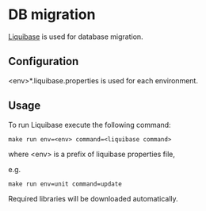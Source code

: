 DB migration
============

[Liquibase](http://www.liquibase.org/) is used for database migration.

Configuration
-------------

\<env\>*.liquibase.properties is used for each environment.

Usage
-----

To run Liquibase execute the following command:
    
    make run env=<env> command=<liquibase command>
    
where \<env\> is a prefix of liquibase properties file,

e.g.
    
    make run env=unit command=update
    
Required libraries will be downloaded automatically.
